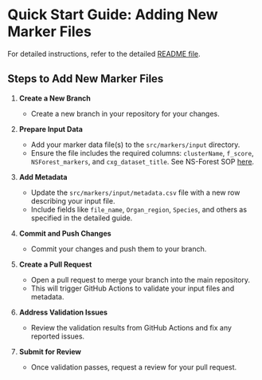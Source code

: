 # Quick Start Guide: Adding New Marker Files

For detailed instructions, refer to the detailed [README file](../src/markers/input/README.md).

## Steps to Add New Marker Files

1. **Create a New Branch**  
   - Create a new branch in your repository for your changes.

2. **Prepare Input Data**  
   - Add your marker data file(s) to the `src/markers/input` directory.  
   - Ensure the file includes the required columns: `clusterName`, `f_score`, `NSForest_markers`, and `cxg_dataset_title`. See NS-Forest SOP [here](https://docs.google.com/document/d/1gkBGF5EIATI_ki0hRjC99irbr7dsuLFk/edit).

3. **Add Metadata**  
   - Update the `src/markers/input/metadata.csv` file with a new row describing your input file.  
   - Include fields like `file_name`, `Organ_region`, `Species`, and others as specified in the detailed guide.

4. **Commit and Push Changes**  
   - Commit your changes and push them to your branch.

5. **Create a Pull Request**  
   - Open a pull request to merge your branch into the main repository.  
   - This will trigger GitHub Actions to validate your input files and metadata.

6. **Address Validation Issues**  
   - Review the validation results from GitHub Actions and fix any reported issues.

7. **Submit for Review**  
   - Once validation passes, request a review for your pull request.
